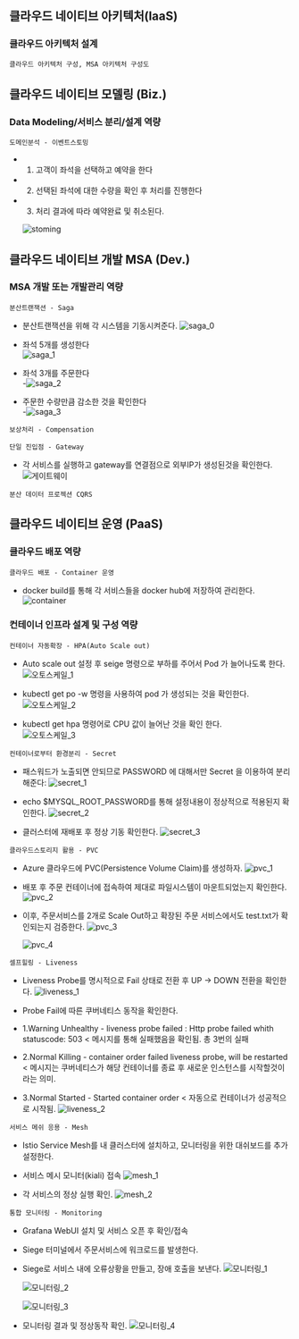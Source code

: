 # 

## 클라우드 네이티브 아키텍처(IaaS)
### 클라우드 아키텍처 설계
```
클라우드 아키텍처 구성, MSA 아키텍처 구성도
```

## 클라우드 네이티브 모델링 (Biz.)
### Data Modeling/서비스 분리/설계 역량
```
도메인분석 - 이벤트스토밍
```

- 1. 고객이 좌석을 선택하고 예약을 한다
- 2. 선택된 좌석에 대한 수량을 확인 후 처리를 진행한다
- 3. 처리 결과에 따라 예약완료 및 취소된다.

    ![stoming](https://github.com/user-attachments/assets/6d32f633-074e-45fe-9096-5cd3a6551bf2)

## 클라우드 네이티브 개발 MSA (Dev.)
### MSA 개발 또는 개발관리 역량
```
분산트랜잭션 - Saga
```

- 분산트랜잭션을 위해 각 시스템을 기동시켜준다.
    ![saga_0](https://github.com/user-attachments/assets/48a26fa4-b888-48ad-a71f-f0612e949fa9)


- 좌석 5개를 생성한다                                                                    
    ![saga_1](https://github.com/user-attachments/assets/d5c4ceef-34e8-4e71-8f3e-d1cd0e836b20)
    

- 좌석 3개를 주문한다                                                        
    -![saga_2](https://github.com/user-attachments/assets/6bca75b7-77ab-426a-849c-fe45e6dbb7b9)

- 주문한 수량만큼 감소한 것을 확인한다                                                        
    -![saga_3](https://github.com/user-attachments/assets/6bc40d16-d973-42ec-9290-ce5c0c35e018)

```
보상처리 - Compensation
```

```
단일 진입점 - Gateway
```
- 각 서비스를 실행하고 gateway를 연결점으로 외부IP가 생성된것을 확인한다.                                              
    ![게이트웨이](https://github.com/user-attachments/assets/19c7f55f-f2fc-499e-8175-6e9d889736bb)

```
분산 데이터 프로젝션 CQRS
```

## 클라우드 네이티브 운영 (PaaS)
### 클라우드 배포 역량
```
클라우드 배포 - Container 운영
```

- docker build를 통해 각 서비스들을 docker hub에 저장하여 관리한다.
    ![container](https://github.com/user-attachments/assets/a0b5877c-bf2d-4cf0-8eaa-4df19059fc3f)

### 컨테이너 인프라 설계 및 구성 역량
```
컨테이너 자동확장 - HPA(Auto Scale out)
```

- Auto scale out 설정 후 seige 명령으로 부하를 주어서 Pod 가 늘어나도록 한다.
    ![오토스케일_1](https://github.com/user-attachments/assets/77f9d558-cff3-4385-b53c-e907efad9b41)

- kubectl get po -w 명령을 사용하여 pod 가 생성되는 것을 확인한다.
    ![오토스케일_2](https://github.com/user-attachments/assets/e84db82b-5008-4be0-a122-b3c72b5ca40f)

- kubectl get hpa 명령어로 CPU 값이 늘어난 것을 확인 한다.            
    ![오토스케일_3](https://github.com/user-attachments/assets/9b0babe6-f3b8-47ad-840f-04ce74ccccd3)

```
컨테이너로부터 환경분리 - Secret
```

- 패스워드가 노출되면 안되므로 PASSWORD 에 대해서만 Secret 을 이용하여 분리해준다:
    ![secret_1](https://github.com/user-attachments/assets/f6f81076-5536-44cf-8c80-3e768fb8c232)

- echo $MYSQL_ROOT_PASSWORD를 통해 설정내용이 정상적으로 적용된지 확인한다.
    ![secret_2](https://github.com/user-attachments/assets/c03c5357-1646-4e67-97fc-977f85383327)

- 클러스터에 재배포 후 정상 기동 확인한다.
    ![secret_3](https://github.com/user-attachments/assets/845c8be3-937f-49a1-a48f-e3a963bdb38d)


```
클라우드스토리지 활용 - PVC
```

- Azure 클라우드에 PVC(Persistence Volume Claim)를 생성하자.
    ![pvc_1](https://github.com/user-attachments/assets/096a6e7e-a244-4090-8307-247bc8eb37a1)

- 배포 후 주문 컨테이너에 접속하여 제대로 파일시스템이 마운트되었는지 확인한다.
    ![pvc_2](https://github.com/user-attachments/assets/0c4e102b-2c5c-42e9-a10b-abd909dd6718)

- 이후, 주문서비스를 2개로 Scale Out하고 확장된 주문 서비스에서도 test.txt가 확인되는지 검증한다.
    ![pvc_3](https://github.com/user-attachments/assets/95299078-56a1-4542-8b64-574cf96bbd61)

    ![pvc_4](https://github.com/user-attachments/assets/5939dd6c-e45a-435f-b630-95dfcbc1656a)

```
셀프힐링 - Liveness
```

- Liveness Probe를 명시적으로 Fail 상태로 전환 후 UP -> DOWN 전환을 확인한다.
    ![liveness_1](https://github.com/user-attachments/assets/c5e253bb-4f99-4a5e-a7ab-1329bb7aec28)

- Probe Fail에 따른 쿠버네티스 동작을 확인한다.                
- 1.Warning Unhealthy - liveness probe failed : Http probe failed whith statuscode: 503 < 메시지를 통해 실패했음을 확인됨. 총 3번의 실패
- 2.Normal Killing - container order failed liveness probe, will be restarted < 메시지는 쿠버네티스가 해당 컨테이너를 종료 후 새로운 인스턴스를 시작할것이라는 의미.
- 3.Normal Started - Started container order < 자동으로 컨테이너가 성공적으로 시작됨.
    ![liveness_2](https://github.com/user-attachments/assets/ff00f327-e726-4eaf-97ef-510b00530aec)

```
서비스 메쉬 응용 - Mesh
```

- Istio Service Mesh를 내 클러스터에 설치하고, 모니터링을 위한 대쉬보드를 추가 설정한다.
- 서비스 메시 모니터(kiali) 접속
    ![mesh_1](https://github.com/user-attachments/assets/e791a988-799f-4c15-a944-3a74c4801136)

- 각 서비스의 정상 실행 확인.
    ![mesh_2](https://github.com/user-attachments/assets/3021cb34-397d-4a9b-9d5f-a16ed6d93dc0)

```
통합 모니터링 - Monitoring
```

- Grafana WebUI 설치 및 서비스 오픈 후 확인/접속
- Siege 터미널에서 주문서비스에 워크로드를 발생한다.
- Siege로 서비스 내에 오류상황을 만들고, 장애 호출을 보낸다.
    ![모니터링_1](https://github.com/user-attachments/assets/bba850fd-47e6-4dd0-800f-5c607714ceba)

    ![모니터링_2](https://github.com/user-attachments/assets/805d2ef4-4547-4b63-85a7-e77e3f28ff83)

    ![모니터링_3](https://github.com/user-attachments/assets/5d04ddd1-e1c4-43b1-ae5a-e43aee542709)

- 모니터링 결과 및 정상동작 확인.
    ![모니터링_4](https://github.com/user-attachments/assets/027e3b5e-6f46-4bfc-8e34-e95848a97855)


